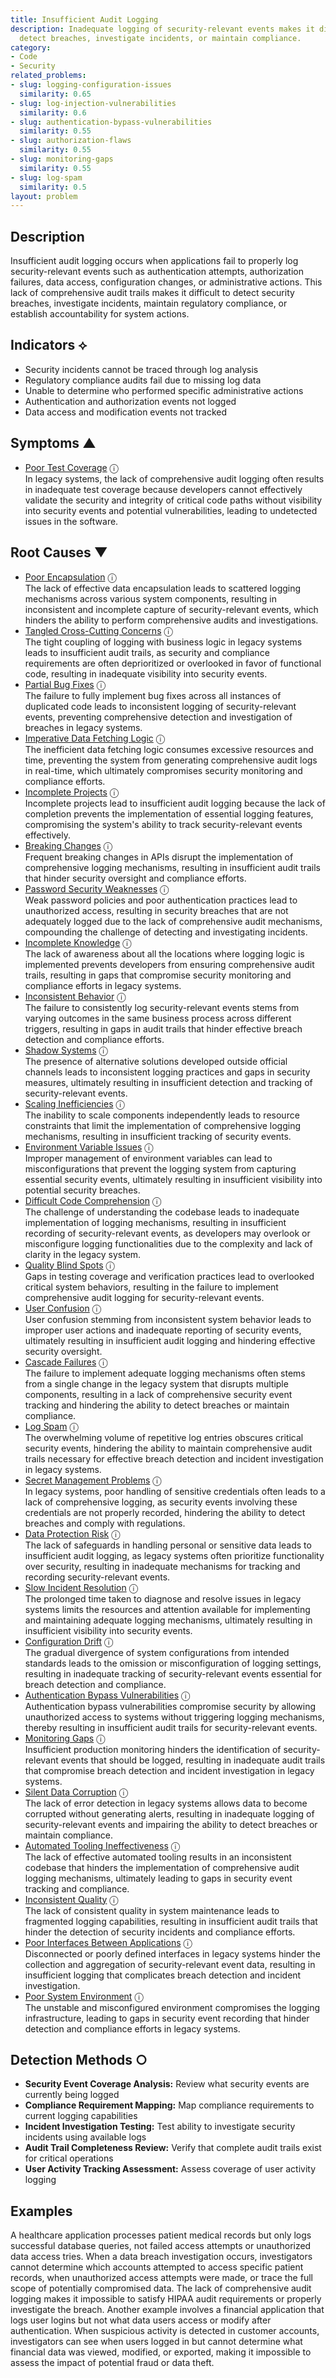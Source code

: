 ```yaml
---
title: Insufficient Audit Logging
description: Inadequate logging of security-relevant events makes it difficult to
  detect breaches, investigate incidents, or maintain compliance.
category:
- Code
- Security
related_problems:
- slug: logging-configuration-issues
  similarity: 0.65
- slug: log-injection-vulnerabilities
  similarity: 0.6
- slug: authentication-bypass-vulnerabilities
  similarity: 0.55
- slug: authorization-flaws
  similarity: 0.55
- slug: monitoring-gaps
  similarity: 0.55
- slug: log-spam
  similarity: 0.5
layout: problem
---
```


## Description

Insufficient audit logging occurs when applications fail to properly log security-relevant events such as authentication attempts, authorization failures, data access, configuration changes, or administrative actions. This lack of comprehensive audit trails makes it difficult to detect security breaches, investigate incidents, maintain regulatory compliance, or establish accountability for system actions.


## Indicators ⟡

- Security incidents cannot be traced through log analysis
- Regulatory compliance audits fail due to missing log data
- Unable to determine who performed specific administrative actions
- Authentication and authorization events not logged
- Data access and modification events not tracked


## Symptoms ▲

- [Poor Test Coverage](poor-test-coverage.md) <span class="info-tooltip" title="Confidence: 0.310, Strength: 0.551">ⓘ</span>
<br/>  In legacy systems, the lack of comprehensive audit logging often results in inadequate test coverage because developers cannot effectively validate the security and integrity of critical code paths without visibility into security events and potential vulnerabilities, leading to undetected issues in the software.

## Root Causes ▼

- [Poor Encapsulation](poor-encapsulation.md) <span class="info-tooltip" title="Confidence: 0.504, Strength: 0.960">ⓘ</span>
<br/>  The lack of effective data encapsulation leads to scattered logging mechanisms across various system components, resulting in inconsistent and incomplete capture of security-relevant events, which hinders the ability to perform comprehensive audits and investigations.
- [Tangled Cross-Cutting Concerns](tangled-cross-cutting-concerns.md) <span class="info-tooltip" title="Confidence: 0.466, Strength: 0.900">ⓘ</span>
<br/>  The tight coupling of logging with business logic in legacy systems leads to insufficient audit trails, as security and compliance requirements are often deprioritized or overlooked in favor of functional code, resulting in inadequate visibility into security events.
- [Partial Bug Fixes](partial-bug-fixes.md) <span class="info-tooltip" title="Confidence: 0.448, Strength: 0.873">ⓘ</span>
<br/>  The failure to fully implement bug fixes across all instances of duplicated code leads to inconsistent logging of security-relevant events, preventing comprehensive detection and investigation of breaches in legacy systems.
- [Imperative Data Fetching Logic](imperative-data-fetching-logic.md) <span class="info-tooltip" title="Confidence: 0.440, Strength: 0.884">ⓘ</span>
<br/>  The inefficient data fetching logic consumes excessive resources and time, preventing the system from generating comprehensive audit logs in real-time, which ultimately compromises security monitoring and compliance efforts.
- [Incomplete Projects](incomplete-projects.md) <span class="info-tooltip" title="Confidence: 0.440, Strength: 0.932">ⓘ</span>
<br/>  Incomplete projects lead to insufficient audit logging because the lack of completion prevents the implementation of essential logging features, compromising the system's ability to track security-relevant events effectively.
- [Breaking Changes](breaking-changes.md) <span class="info-tooltip" title="Confidence: 0.429, Strength: 0.835">ⓘ</span>
<br/>  Frequent breaking changes in APIs disrupt the implementation of comprehensive logging mechanisms, resulting in insufficient audit trails that hinder security oversight and compliance efforts.
- [Password Security Weaknesses](password-security-weaknesses.md) <span class="info-tooltip" title="Confidence: 0.425, Strength: 0.850">ⓘ</span>
<br/>  Weak password policies and poor authentication practices lead to unauthorized access, resulting in security breaches that are not adequately logged due to the lack of comprehensive audit mechanisms, compounding the challenge of detecting and investigating incidents.
- [Incomplete Knowledge](incomplete-knowledge.md) <span class="info-tooltip" title="Confidence: 0.412, Strength: 0.897">ⓘ</span>
<br/>  The lack of awareness about all the locations where logging logic is implemented prevents developers from ensuring comprehensive audit trails, resulting in gaps that compromise security monitoring and compliance efforts in legacy systems.
- [Inconsistent Behavior](inconsistent-behavior.md) <span class="info-tooltip" title="Confidence: 0.411, Strength: 0.878">ⓘ</span>
<br/>  The failure to consistently log security-relevant events stems from varying outcomes in the same business process across different triggers, resulting in gaps in audit trails that hinder effective breach detection and compliance efforts.
- [Shadow Systems](shadow-systems.md) <span class="info-tooltip" title="Confidence: 0.407, Strength: 0.851">ⓘ</span>
<br/>  The presence of alternative solutions developed outside official channels leads to inconsistent logging practices and gaps in security measures, ultimately resulting in insufficient detection and tracking of security-relevant events.
- [Scaling Inefficiencies](scaling-inefficiencies.md) <span class="info-tooltip" title="Confidence: 0.403, Strength: 0.814">ⓘ</span>
<br/>  The inability to scale components independently leads to resource constraints that limit the implementation of comprehensive logging mechanisms, resulting in insufficient tracking of security events.
- [Environment Variable Issues](environment-variable-issues.md) <span class="info-tooltip" title="Confidence: 0.399, Strength: 0.874">ⓘ</span>
<br/>  Improper management of environment variables can lead to misconfigurations that prevent the logging system from capturing essential security events, ultimately resulting in insufficient visibility into potential security breaches.
- [Difficult Code Comprehension](difficult-code-comprehension.md) <span class="info-tooltip" title="Confidence: 0.384, Strength: 0.826">ⓘ</span>
<br/>  The challenge of understanding the codebase leads to inadequate implementation of logging mechanisms, resulting in insufficient recording of security-relevant events, as developers may overlook or misconfigure logging functionalities due to the complexity and lack of clarity in the legacy system.
- [Quality Blind Spots](quality-blind-spots.md) <span class="info-tooltip" title="Confidence: 0.383, Strength: 0.762">ⓘ</span>
<br/>  Gaps in testing coverage and verification practices lead to overlooked critical system behaviors, resulting in the failure to implement comprehensive audit logging for security-relevant events.
- [User Confusion](user-confusion.md) <span class="info-tooltip" title="Confidence: 0.373, Strength: 0.847">ⓘ</span>
<br/>  User confusion stemming from inconsistent system behavior leads to improper user actions and inadequate reporting of security events, ultimately resulting in insufficient audit logging and hindering effective security oversight.
- [Cascade Failures](cascade-failures.md) <span class="info-tooltip" title="Confidence: 0.367, Strength: 0.804">ⓘ</span>
<br/>  The failure to implement adequate logging mechanisms often stems from a single change in the legacy system that disrupts multiple components, resulting in a lack of comprehensive security event tracking and hindering the ability to detect breaches or maintain compliance.
- [Log Spam](log-spam.md) <span class="info-tooltip" title="Confidence: 0.363, Strength: 0.844">ⓘ</span>
<br/>  The overwhelming volume of repetitive log entries obscures critical security events, hindering the ability to maintain comprehensive audit trails necessary for effective breach detection and incident investigation in legacy systems.
- [Secret Management Problems](secret-management-problems.md) <span class="info-tooltip" title="Confidence: 0.353, Strength: 0.811">ⓘ</span>
<br/>  In legacy systems, poor handling of sensitive credentials often leads to a lack of comprehensive logging, as security events involving these credentials are not properly recorded, hindering the ability to detect breaches and comply with regulations.
- [Data Protection Risk](data-protection-risk.md) <span class="info-tooltip" title="Confidence: 0.345, Strength: 0.802">ⓘ</span>
<br/>  The lack of safeguards in handling personal or sensitive data leads to insufficient audit logging, as legacy systems often prioritize functionality over security, resulting in inadequate mechanisms for tracking and recording security-relevant events.
- [Slow Incident Resolution](slow-incident-resolution.md) <span class="info-tooltip" title="Confidence: 0.345, Strength: 0.782">ⓘ</span>
<br/>  The prolonged time taken to diagnose and resolve issues in legacy systems limits the resources and attention available for implementing and maintaining adequate logging mechanisms, ultimately resulting in insufficient visibility into security events.
- [Configuration Drift](configuration-drift.md) <span class="info-tooltip" title="Confidence: 0.341, Strength: 0.731">ⓘ</span>
<br/>  The gradual divergence of system configurations from intended standards leads to the omission or misconfiguration of logging settings, resulting in inadequate tracking of security-relevant events essential for breach detection and compliance.
- [Authentication Bypass Vulnerabilities](authentication-bypass-vulnerabilities.md) <span class="info-tooltip" title="Confidence: 0.340, Strength: 0.758">ⓘ</span>
<br/>  Authentication bypass vulnerabilities compromise security by allowing unauthorized access to systems without triggering logging mechanisms, thereby resulting in insufficient audit trails for security-relevant events.
- [Monitoring Gaps](monitoring-gaps.md) <span class="info-tooltip" title="Confidence: 0.339, Strength: 0.931">ⓘ</span>
<br/>  Insufficient production monitoring hinders the identification of security-relevant events that should be logged, resulting in inadequate audit trails that compromise breach detection and incident investigation in legacy systems.
- [Silent Data Corruption](silent-data-corruption.md) <span class="info-tooltip" title="Confidence: 0.337, Strength: 0.778">ⓘ</span>
<br/>  The lack of error detection in legacy systems allows data to become corrupted without generating alerts, resulting in inadequate logging of security-relevant events and impairing the ability to detect breaches or maintain compliance.
- [Automated Tooling Ineffectiveness](automated-tooling-ineffectiveness.md) <span class="info-tooltip" title="Confidence: 0.321, Strength: 0.830">ⓘ</span>
<br/>  The lack of effective automated tooling results in an inconsistent codebase that hinders the implementation of comprehensive audit logging mechanisms, ultimately leading to gaps in security event tracking and compliance.
- [Inconsistent Quality](inconsistent-quality.md) <span class="info-tooltip" title="Confidence: 0.307, Strength: 0.752">ⓘ</span>
<br/>  The lack of consistent quality in system maintenance leads to fragmented logging capabilities, resulting in insufficient audit trails that hinder the detection of security incidents and compliance efforts.
- [Poor Interfaces Between Applications](poor-interfaces-between-applications.md) <span class="info-tooltip" title="Confidence: 0.301, Strength: 0.777">ⓘ</span>
<br/>  Disconnected or poorly defined interfaces in legacy systems hinder the collection and aggregation of security-relevant event data, resulting in insufficient logging that complicates breach detection and incident investigation.
- [Poor System Environment](poor-system-environment.md) <span class="info-tooltip" title="Confidence: 0.301, Strength: 0.769">ⓘ</span>
<br/>  The unstable and misconfigured environment compromises the logging infrastructure, leading to gaps in security event recording that hinder detection and compliance efforts in legacy systems.

## Detection Methods ○

- **Security Event Coverage Analysis:** Review what security events are currently being logged
- **Compliance Requirement Mapping:** Map compliance requirements to current logging capabilities
- **Incident Investigation Testing:** Test ability to investigate security incidents using available logs
- **Audit Trail Completeness Review:** Verify that complete audit trails exist for critical operations
- **User Activity Tracking Assessment:** Assess coverage of user activity logging


## Examples

A healthcare application processes patient medical records but only logs successful database queries, not failed access attempts or unauthorized data access tries. When a data breach investigation occurs, investigators cannot determine which accounts attempted to access specific patient records, when unauthorized access attempts were made, or trace the full scope of potentially compromised data. The lack of comprehensive audit logging makes it impossible to satisfy HIPAA audit requirements or properly investigate the breach. Another example involves a financial application that logs user logins but not what data users access or modify after authentication. When suspicious activity is detected in customer accounts, investigators can see when users logged in but cannot determine what financial data was viewed, modified, or exported, making it impossible to assess the impact of potential fraud or data theft.
